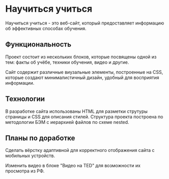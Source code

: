 # Научиться учиться
Научиться учиться - это веб-сайт, который предоставляет информацию об эффективных способах обучения.
## Функциональность
Проект состоит из нескольких блоков, которые посвящены одной из тем: факты об учёбе, техники обучения, видео и другие.

Сайт содержит различные виузальные элементы, построенные на CSS, которые создают минималистичный дизайн, удобный для восприятия информации.

## Технологии

В разработке сайта использованы HTML для разметки струтуры страницы и CSS для описания стилей.
Структура проекта построена по методологии БЭМ с иерархией файлов по схеме nested.

## Планы по доработке
Сделать вёрстку адаптивной для корректного отображения сайта с мобильных устройств.

Изменить видео в блоке "Видео на TED" для возможности их просмотра из РФ.